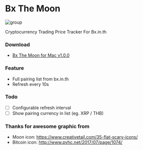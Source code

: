 # Bx The Moon

![group](https://user-images.githubusercontent.com/155392/34650336-42195232-f3f2-11e7-9c33-2381a0367b7a.png)

Cryptocurrency Trading Price Tracker For Bx.in.th

### Download
- [Bx The Moon for Mac v1.0.0](https://github.com/n3tr/bx-price-tracker/releases/download/v1.0.0/Bx.The.Moon-1.0.0.dmg)

### Feature

- Full pairing list from bx.in.th
- Refresh every 10s

### Todo

- [ ] Configurable refresh interval
- [ ] Show pairing currency in list (eg. XRP / THB)

### Thanks for awesome graphic from

- Moon icon: https://www.creativetail.com/35-flat-scary-icons/
- Bitcoin icon: http://www.pvhc.net/2017/07/page/1074/
